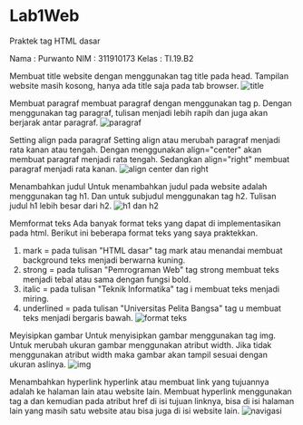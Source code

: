 # Lab1Web
Praktek tag HTML dasar

Nama  : Purwanto
NIM   : 311910173
Kelas : TI.19.B2

Membuat title website dengan menggunakan tag title pada head.
Tampilan website masih kosong, hanya ada title saja pada tab browser.
![title](https://user-images.githubusercontent.com/50513551/112836567-f991be00-90c4-11eb-913d-71f628030b4a.png)

Membuat paragraf
membuat paragraf dengan menggunakan tag p. Dengan menggunakan tag paragraf, tulisan menjadi lebih rapih dan juga akan berjarak antar paragraf. 
![paragraf](https://user-images.githubusercontent.com/50513551/112837016-8c325d00-90c5-11eb-8e6e-b8606d9b6539.png)

Setting align pada paragraf
Setting align atau merubah paragraf menjadi rata kanan atau tengah. Dengan menggunakan align="center" akan membuat paragraf menjadi rata tengah. Sedangkan align="right" membuat paragraf menjadi rata kanan.
![align center dan right](https://user-images.githubusercontent.com/50513551/112837237-d4ea1600-90c5-11eb-874d-c3c4a136186b.png)

Menambahkan judul
Untuk menambahkan judul pada website adalah menggunakan tag h1. Dan untuk subjudul menggunakan tag h2. Tulisan judul h1 lebih besar dari h2.
![h1 dan h2](https://user-images.githubusercontent.com/50513551/112837404-0cf15900-90c6-11eb-86ef-b15cf76f9ea0.png)

Memformat teks
Ada banyak format teks yang dapat di implementasikan pada html. Berikut ini beberapa format teks yang saya praktekkan.
1. mark = pada tulisan "HTML dasar" tag mark atau menandai membuat background teks menjadi berwarna kuning.
2. strong = pada tulisan "Pemrograman Web" tag strong membuat teks menjadi tebal atau sama dengan fungsi bold.
3. italic = pada tulisan "Teknik Informatika" tag i membuat teks menjadi miring.
4. underlined = pada tulisan "Universitas Pelita Bangsa" tag u membuat teks menjadi bergaris bawah.
![format teks](https://user-images.githubusercontent.com/50513551/112837905-aa4c8d00-90c6-11eb-9d06-6df00e307de0.png)

Meyisipkan gambar
Untuk menyisipkan gambar menggunakan tag img. Untuk merubah ukuran gambar menggunakan atribut width. Jika tidak menggunakan atribut width maka gambar akan tampil sesuai dengan ukuran aslinya.
![img](https://user-images.githubusercontent.com/50513551/112838248-0fa07e00-90c7-11eb-94c2-7db0fffab9f9.png)

Menambahkan hyperlink
hyperlink atau membuat link yang tujuannya adalah ke halaman lain atau website lain. Membuat hyperlink menggunakan tag a dan kemudian pada atribut href di isi tujuan linknya, bisa di isi halaman lain yang masih satu website atau bisa juga di isi website lain.
![navigasi](https://user-images.githubusercontent.com/50513551/112838607-6dcd6100-90c7-11eb-8fd5-338251f6e039.png)

